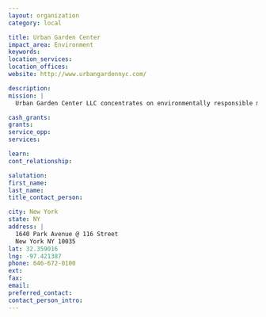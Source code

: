 ```yaml
---
layout: organization
category: local

title: Urban Garden Center
impact_area: Environment
keywords: 
location_services: 
location_offices: 
website: http://www.urbangardennyc.com/

description: 
mission: |
  Urban Garden Center LLC concentrates on environmentally responsible methods to running the garden center. There are no pesticides or fertilizers that can harm you or the earth. Our 20,000 sq.ft. outdoor garden center is conveniently located on East 116th Street and Park Avenue. We have 2,000 sq. ft. of free customer parking on site. Urban Garden Center LLC also provides services like Garden Design, Garden Maintenance and Garden Installation throughout the tri-state area through its affiliate GRNRF pronounced \’gren-’rüf\. 

cash_grants: 
grants: 
service_opp: 
services: 

learn: 
cont_relationship: 

salutation: 
first_name: 
last_name: 
title_contact_person: 

city: New York
state: NY
address: |
  1640 Park Avenue @ 116 Street    
  New York NY 10035
lat: 32.359016
lng: -97.421387
phone: 646-672-0100
ext: 
fax: 
email: 
preferred_contact: 
contact_person_intro: 
---
```

